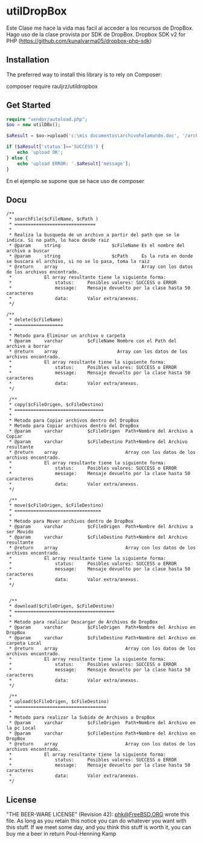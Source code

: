 utilDropBox 
=============
Este Clase me hace la vida mas facil al acceder a los recursos de DropBox.
Hago uso de la clase provista por SDK de DropBox. 
Dropbox SDK v2 for PHP (https://github.com/kunalvarma05/dropbox-php-sdk)


Installation
------------
The preferred way to install this library is to rely on Composer:

composer require rauljrz/utildropbox


Get Started
-----------
``` PHP
require "vendor/autoload.php";
$oo = new utilDBx();

$aResult = $oo->upload('c:\mis documentos\archivoholamundo.doc', '/archivoholamundo.doc');

if ($aResult['status']=='SUCCESS') {
	echo 'upload OK';
} else {
	echo 'upload ERROR: '.$aResult['message'];
}

```
En el ejemplo se supone que se hace uso de composer 


## Docu
    /**
	 * searchFile($cFileName, $cPath )
     * ==============================
     * 
     * Realiza la busqueda de un archivo a partir del path que se le indica. Si no path, lo hace desde raiz
     * @param     string                   $cFileName Es el nombre del archivo a buscar
     * @param     string                   $cPath     Es la ruta en donde se buscara el archivo, si no se lo pasa, toma la raiz
     * @return    array                               Array con los datos de los archivos encontrado.
     *            El array resultante tiene la siguiente forma:
     *                status:     Posibles valores: SUCCESS o ERROR
     *                message:    Mensaje devuelto por la clase hasta 50 caracteres
     *                data:       Valor extra/anexos.
     */

    /**
     * delete($cFileName)
     * ==================
     * 
     * Metodo para Eliminar un archivo o carpeta
     * @param     varchar         $cFileName Nombre con el Path del archivo a borrar
     * @return    array                      Array con los datos de los archivos encontrado.
     *            El array resultante tiene la siguiente forma:
     *                status:     Posibles valores: SUCCESS o ERROR
     *                message:    Mensaje devuelto por la clase hasta 50 caracteres
     *                data:       Valor extra/anexos.
     */
    
     /**
     * copy($cFileOrigen, $cFileDestino)
     * =================================
     * 
     * Metodo para Copiar archivos dentro del DropBox
     * Metodo para Copiar archivos dentro del DropBox
     * @param     varchar         $cFileOrigen  Path+Nombre del Archivo a Copiar
     * @param     varchar         $cFileDestino Path+Nombre del Archivo resultante
     * @return    array                         Array con los datos de los archivos encontrado.
     *            El array resultante tiene la siguiente forma:
     *                status:     Posibles valores: SUCCESS o ERROR
     *                message:    Mensaje devuelto por la clase hasta 50 caracteres
     *                data:       Valor extra/anexos.
     */
    
     /**
     * move($cFileOrigen, $cFileDestino)
     * ================================
     * 
     * Metodo para Mover archivos dentro de DropBox
     * @param     varchar         $cFileOrigen  Path+Nombre del Archivo a ser Movido
     * @param     varchar         $cFileDestino Path+Nombre del Archivo resultante
     * @return    array                         Array con los datos de los archivos encontrado.
     *            El array resultante tiene la siguiente forma:
     *                status:     Posibles valores: SUCCESS o ERROR
     *                message:    Mensaje devuelto por la clase hasta 50 caracteres
     *                data:       Valor extra/anexos.
     */
    

     /**
     * download($cFileOrigen, $cFileDestino)
     * =====================================
     * 
     * Metodo para realizar Descargar de Archivos de DropBox
     * @param     varchar         $cFileOrigen  Path+Nombre del Archivo en DropBox
     * @param     varchar         $cFileDestino Path+Nombre del Archivo en carpeta Local
     * @return    array                         Array con los datos de los archivos encontrado.
     *            El array resultante tiene la siguiente forma:
     *                status:     Posibles valores: SUCCESS o ERROR
     *                message:    Mensaje devuelto por la clase hasta 50 caracteres
     *                data:       Valor extra/anexos.
     */
    
     /**
     * upload($cFileOrigen, $cFileDestino)
     * ==================================
     * 
     * Metodo para realizar la Subida de Archivos a DropBox
     * @param     varchar         $cFileOrigen  Path+Nombre del Archivo en la pc Local
     * @param     varchar         $cFileDestino Path+Nombre del Archivo en DropBox
     * @return    array                         Array con los datos de los archivos encontrado.
     *            El array resultante tiene la siguiente forma:
     *                status:     Posibles valores: SUCCESS o ERROR
     *                message:    Mensaje devuelto por la clase hasta 50 caracteres
     *                data:       Valor extra/anexos.
     */

## License
 
  "THE BEER-WARE LICENSE" (Revision 42):
 <phk@FreeBSD.ORG> wrote this file. As long as you retain this notice you
 can do whatever you want with this stuff. If we meet some day, and you think
 this stuff is worth it, you can buy me a beer in return Poul-Henning Kamp
 
